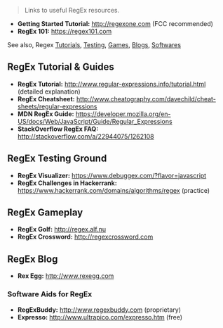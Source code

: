 > Links to useful RegEx resources. 

* **Getting Started Tutorial:** http://regexone.com (FCC recommended)
* **RegEx 101:** https://regex101.com

See also, Regex [Tutorials](https://github.com/FreeCodeCamp/freecodecamp/wiki/regex#regex-tutorial--guides), [Testing](https://github.com/FreeCodeCamp/freecodecamp/wiki/regex#regex-testing-ground), [Games](https://github.com/FreeCodeCamp/freecodecamp/wiki/regex#regex-gameplay), [Blogs](https://github.com/FreeCodeCamp/freecodecamp/wiki/regex#regex-blog), [Softwares](https://github.com/FreeCodeCamp/freecodecamp/wiki/regex#software-aids-for-regex)

## RegEx Tutorial & Guides
* **RegEx Tutorial:** http://www.regular-expressions.info/tutorial.html (detailed explanation)
* **RegEx Cheatsheet:** http://www.cheatography.com/davechild/cheat-sheets/regular-expressions
* **MDN RegEx Guide:** https://developer.mozilla.org/en-US/docs/Web/JavaScript/Guide/Regular_Expressions
* **StackOverflow RegEx FAQ:** http://stackoverflow.com/a/22944075/1262108

## RegEx Testing Ground
* **RegEx Visualizer:** https://www.debuggex.com/?flavor=javascript
* **RegEx Challenges in Hackerrank:** https://www.hackerrank.com/domains/algorithms/regex (practice)

## RegEx Gameplay
* **RegEx Golf:** http://regex.alf.nu
* **RegEx Crossword:** http://regexcrossword.com

## RegEx Blog
* **Rex Egg:** http://www.rexegg.com

### Software Aids for RegEx
* **RegExBuddy:** http://www.regexbuddy.com (proprietary)
* **Expresso:** http://www.ultrapico.com/expresso.htm (free)